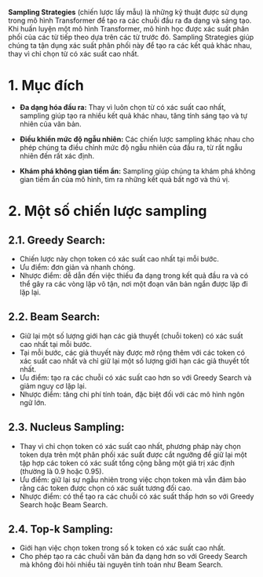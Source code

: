 **Sampling Strategies** (chiến lược lấy mẫu) là những kỹ thuật được sử dụng trong mô hình Transformer để tạo ra các chuỗi đầu ra đa dạng và sáng tạo. Khi huấn luyện một mô hình Transformer, mô hình học được xác suất phân phối của các từ tiếp theo dựa trên các từ trước đó. Sampling Strategies giúp chúng ta tận dụng xác suất phân phối này để tạo ra các kết quả khác nhau, thay vì chỉ chọn từ có xác suất cao nhất.

# 1. Mục đích

- **Đa dạng hóa đầu ra:** Thay vì luôn chọn từ có xác suất cao nhất, sampling giúp tạo ra nhiều kết quả khác nhau, tăng tính sáng tạo và tự nhiên của văn bản.

- **Điều khiển mức độ ngẫu nhiên:** Các chiến lược sampling khác nhau cho phép chúng ta điều chỉnh mức độ ngẫu nhiên của đầu ra, từ rất ngẫu nhiên đến rất xác định.

- **Khám phá không gian tiềm ẩn:** Sampling giúp chúng ta khám phá không gian tiềm ẩn của mô hình, tìm ra những kết quả bất ngờ và thú vị.
# 2. Một số chiến lược sampling

## 2.1. Greedy Search:
   - Chiến lược này chọn token có xác suất cao nhất tại mỗi bước. 
   - Ưu điểm: đơn giản và nhanh chóng.
   - Nhược điểm: dễ dẫn đến việc thiếu đa dạng trong kết quả đầu ra và có thể gây ra các vòng lặp vô tận, nơi một đoạn văn bản ngắn được lặp đi lặp lại.

## 2.2. Beam Search:
   - Giữ lại một số lượng giới hạn các giả thuyết (chuỗi token) có xác suất cao nhất tại mỗi bước.
   - Tại mỗi bước, các giả thuyết này được mở rộng thêm với các token có xác suất cao nhất và chỉ giữ lại một số lượng giới hạn các giả thuyết tốt nhất.
   - Ưu điểm: tạo ra các chuỗi có xác suất cao hơn so với Greedy Search và giảm nguy cơ lặp lại.
   - Nhược điểm: tăng chi phí tính toán, đặc biệt đối với các mô hình ngôn ngữ lớn.

## 2.3. Nucleus Sampling:
   - Thay vì chỉ chọn token có xác suất cao nhất, phương pháp này chọn token dựa trên một phân phối xác suất được cắt ngưỡng để giữ lại một tập hợp các token có xác suất tổng cộng bằng một giá trị xác định (thường là 0.9 hoặc 0.95).
   - Ưu điểm: giữ lại sự ngẫu nhiên trong việc chọn token mà vẫn đảm bảo rằng các token được chọn có xác suất tương đối cao.
   - Nhược điểm: có thể tạo ra các chuỗi có xác suất thấp hơn so với Greedy Search hoặc Beam Search.

## 2.4. Top-k Sampling:
   - Giới hạn việc chọn token trong số k token có xác suất cao nhất.
   - Cho phép tạo ra các chuỗi văn bản đa dạng hơn so với Greedy Search mà không đòi hỏi nhiều tài nguyên tính toán như Beam Search.